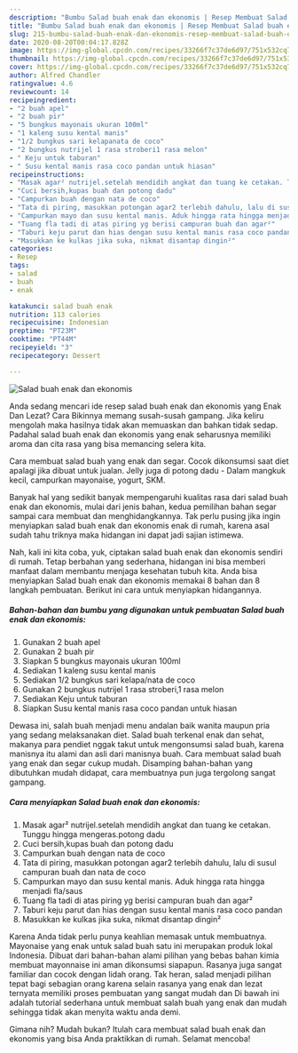 ```yaml
---
description: "Bumbu Salad buah enak dan ekonomis | Resep Membuat Salad buah enak dan ekonomis Yang Sedap"
title: "Bumbu Salad buah enak dan ekonomis | Resep Membuat Salad buah enak dan ekonomis Yang Sedap"
slug: 215-bumbu-salad-buah-enak-dan-ekonomis-resep-membuat-salad-buah-enak-dan-ekonomis-yang-sedap
date: 2020-08-20T00:04:17.828Z
image: https://img-global.cpcdn.com/recipes/33266f7c37de6d97/751x532cq70/salad-buah-enak-dan-ekonomis-foto-resep-utama.jpg
thumbnail: https://img-global.cpcdn.com/recipes/33266f7c37de6d97/751x532cq70/salad-buah-enak-dan-ekonomis-foto-resep-utama.jpg
cover: https://img-global.cpcdn.com/recipes/33266f7c37de6d97/751x532cq70/salad-buah-enak-dan-ekonomis-foto-resep-utama.jpg
author: Alfred Chandler
ratingvalue: 4.6
reviewcount: 14
recipeingredient:
- "2 buah apel"
- "2 buah pir"
- "5 bungkus mayonais ukuran 100ml"
- "1 kaleng susu kental manis"
- "1/2 bungkus sari kelapanata de coco"
- "2 bungkus nutrijel 1 rasa stroberi1 rasa melon"
- " Keju untuk taburan"
- " Susu kental manis rasa coco pandan untuk hiasan"
recipeinstructions:
- "Masak agar² nutrijel.setelah mendidih angkat dan tuang ke cetakan. Tunggu hingga mengeras.potong dadu"
- "Cuci bersih,kupas buah dan potong dadu"
- "Campurkan buah dengan nata de coco"
- "Tata di piring, masukkan potongan agar2 terlebih dahulu, lalu di susul campuran buah dan nata de coco"
- "Campurkan mayo dan susu kental manis. Aduk hingga rata hingga menjadi fla/saus"
- "Tuang fla tadi di atas piring yg berisi campuran buah dan agar²"
- "Taburi keju parut dan hias dengan susu kental manis rasa coco pandan"
- "Masukkan ke kulkas jika suka, nikmat disantap dingin²"
categories:
- Resep
tags:
- salad
- buah
- enak

katakunci: salad buah enak 
nutrition: 113 calories
recipecuisine: Indonesian
preptime: "PT23M"
cooktime: "PT44M"
recipeyield: "3"
recipecategory: Dessert

---
```



![Salad buah enak dan ekonomis](https://img-global.cpcdn.com/recipes/33266f7c37de6d97/751x532cq70/salad-buah-enak-dan-ekonomis-foto-resep-utama.jpg)

Anda sedang mencari ide resep salad buah enak dan ekonomis yang Enak Dan Lezat? Cara Bikinnya memang susah-susah gampang. Jika keliru mengolah maka hasilnya tidak akan memuaskan dan bahkan tidak sedap. Padahal salad buah enak dan ekonomis yang enak seharusnya memiliki aroma dan cita rasa yang bisa memancing selera kita.

Cara membuat salad buah yang enak dan segar. Cocok dikonsumsi saat diet apalagi jika dibuat untuk jualan. Jelly juga di potong dadu - Dalam mangkuk kecil, campurkan mayonaise, yogurt, SKM.

Banyak hal yang sedikit banyak mempengaruhi kualitas rasa dari salad buah enak dan ekonomis, mulai dari jenis bahan, kedua pemilihan bahan segar sampai cara membuat dan menghidangkannya. Tak perlu pusing jika ingin menyiapkan salad buah enak dan ekonomis enak di rumah, karena asal sudah tahu triknya maka hidangan ini dapat jadi sajian istimewa.


Nah, kali ini kita coba, yuk, ciptakan salad buah enak dan ekonomis sendiri di rumah. Tetap berbahan yang sederhana, hidangan ini bisa memberi manfaat dalam membantu menjaga kesehatan tubuh kita. Anda bisa menyiapkan Salad buah enak dan ekonomis memakai 8 bahan dan 8 langkah pembuatan. Berikut ini cara untuk menyiapkan hidangannya.

<!--inarticleads1-->

##### Bahan-bahan dan bumbu yang digunakan untuk pembuatan Salad buah enak dan ekonomis:

1. Gunakan 2 buah apel
1. Gunakan 2 buah pir
1. Siapkan 5 bungkus mayonais ukuran 100ml
1. Sediakan 1 kaleng susu kental manis
1. Sediakan 1/2 bungkus sari kelapa/nata de coco
1. Gunakan 2 bungkus nutrijel 1 rasa stroberi,1 rasa melon
1. Sediakan  Keju untuk taburan
1. Siapkan  Susu kental manis rasa coco pandan untuk hiasan


Dewasa ini, salah buah menjadi menu andalan baik wanita maupun pria yang sedang melaksanakan diet. Salad buah terkenal enak dan sehat, makanya para pendiet nggak takut untuk mengonsumsi salad buah, karena manisnya itu alami dan asli dari manisnya buah. Cara membuat salad buah yang enak dan segar cukup mudah. Disamping bahan-bahan yang dibutuhkan mudah didapat, cara membuatnya pun juga tergolong sangat gampang. 

<!--inarticleads2-->

##### Cara menyiapkan Salad buah enak dan ekonomis:

1. Masak agar² nutrijel.setelah mendidih angkat dan tuang ke cetakan. Tunggu hingga mengeras.potong dadu
1. Cuci bersih,kupas buah dan potong dadu
1. Campurkan buah dengan nata de coco
1. Tata di piring, masukkan potongan agar2 terlebih dahulu, lalu di susul campuran buah dan nata de coco
1. Campurkan mayo dan susu kental manis. Aduk hingga rata hingga menjadi fla/saus
1. Tuang fla tadi di atas piring yg berisi campuran buah dan agar²
1. Taburi keju parut dan hias dengan susu kental manis rasa coco pandan
1. Masukkan ke kulkas jika suka, nikmat disantap dingin²


Karena Anda tidak perlu punya keahlian memasak untuk membuatnya. Mayonaise yang enak untuk salad buah satu ini merupakan produk lokal Indonesia. Dibuat dari bahan-bahan alami pilihan yang bebas bahan kimia membuat mayonnaise ini aman dikonsumsi siapapun. Rasanya juga sangat familiar dan cocok dengan lidah orang. Tak heran, salad menjadi pilihan tepat bagi sebagian orang karena selain rasanya yang enak dan lezat ternyata memiliki proses pembuatan yang sangat mudah dan Di bawah ini adalah tutorial sederhana untuk membuat salah buah yang enak dan mudah sehingga tidak akan menyita waktu anda demi. 

Gimana nih? Mudah bukan? Itulah cara membuat salad buah enak dan ekonomis yang bisa Anda praktikkan di rumah. Selamat mencoba!
